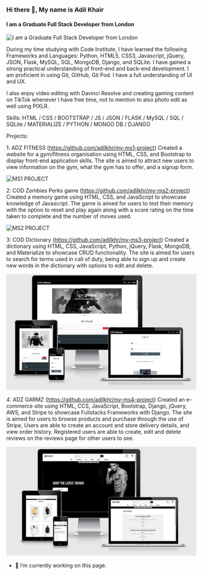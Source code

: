 ### Hi there 👋, My name is Adil Khair
#### I am a Graduate Full Stack Developer from London
![I am a Graduate Full Stack Developer from London](https://pbs.twimg.com/profile_banners/1529487923040735232/1653501199/600x200)

During my time studying with Code Institute, I have learned the following Frameworks and Languages: Python, HTML5, CSS3, Javascript, jQuery, JSON, Flask, MySQL, SQL, MongoDB, Django, and SQLite. I have gained a strong practical understanding of front-end and back-end development. I am proficient in using Git, GitHub, Git Pod. I have a full understanding of UI and UX.

I also enjoy video editing with Davinci Resolve and creating gaming content on TikTok whenever I have free time, not to mention to also photo edit as well using PIXLR.

Skills: HTML / CSS / BOOTSTRAP / JS / JSON / FLASK / MySQL / SQL / SQLite / MATERIALIZE / PYTHON / MONGO DB / DJANGO

Projects:

1: ADZ FITNESS (https://github.com/adilkhr/my-ms1-project)
Created a website for a gym/fitness organisation using HTML, CSS, and Bootstrap to display front-end application skills. The site is aimed to attract new users to view information on the gym, what the gym has to offer, and a signup form.

![MS1 PROJECT](https://github.com/adilkhr/my-ms1-project/raw/master/README-files/mainmockup.png)

2: COD Zombies Perks game (https://github.com/adilkhr/my-ms2-project)
Created a memory game using HTML, CSS, and JavaScript to showcase knowledge of Javascript. The game is aimed for users to test their memory with the option to reset and play again along with a score rating on the time taken to complete and the number of moves used.

![MS2 PROJECT](https://github.com/adilkhr/my-ms2-project/raw/master/README-files/mockupimggame.png)

3: COD Dictionary (https://github.com/adilkhr/my-ms3-project)
Created a dictionary using HTML, CSS, JavaScript, Python, jQuery, Flask, MongoDB, and Materialize to showcase CRUD functionality. The site is aimed for users to search for terms used in call of duty, being able to sign up and create new words in the dictionary with options to edit and delete.

![MS3 PROJECT](https://github.com/adilkhr/my-ms3-project/raw/main/README-files/mainmockup.png)

4: ADZ GARMZ (https://github.com/adilkhr/my-ms4-project)
Created an e-commerce site using HTML, CCS, JavaScript, Bootstrap, Django, jQuery, AWS, and Stripe to showcase Fullstacks Frameworks with Django. The site is aimed for users to browse products and purchase through the use of Stripe, Users are able to create an account and store delivery details, and view order history. Registered users are able to create, edit and delete reviews on the reviews page for other users to see.

![MS4 PROJECT](https://github.com/adilkhr/my-ms4-project/raw/main/README-files/mainmockupimg.png)


- 🔭 I’m currently working on this page.
